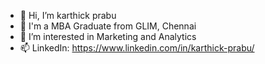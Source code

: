 - 👋 Hi, I’m karthick prabu
- 👀 I'm a MBA Graduate from GLIM, Chennai
- 🌱 I’m interested in Marketing and Analytics
- 📫 LinkedIn: https://www.linkedin.com/in/karthick-prabu/

<!---
karthickprabu97/karthickprabu97 is a ✨ special ✨ repository because its `README.md` (this file) appears on your GitHub profile.
You can click the Preview link to take a look at your changes.
--->
